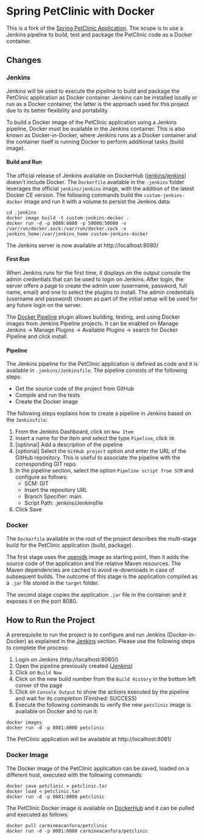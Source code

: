 # Spring PetClinic with Docker

This is a fork of the [Spring PetClinic Application](https://github.com/spring-projects/spring-petclinic). The scope is to use a Jenkins pipeline to build, test and package the PetClinic code as a Docker container.

## Changes 

### Jenkins

Jenkins will be used to execute the pipeline to build and package the PetClinic application as Docker container. Jenkins can be installed locally or run as a Docker container, the latter is the approach used for this project due to its better flexibility and portability.

To build a Docker image of the PetClinic application using a Jenkins pipeline, Docker must be available in the Jenkins container. This is also known as Docker-in-Docker, where Jenkins runs as a Docker container and the container itself is running Docker to perform additional tasks (build image).

#### Build and Run

The official release of Jenkins available  on DockerHub ([jenkins/jenkins](https://hub.docker.com/r/jenkins/jenkins)) doesn't include Docker. The `Dockerfile` available in the `.jenkins` folder leverages the official `jenkins/jenkins` image, with the addition of the latest Docker CE version.
The following commands build the `custom-jenkins-docker` image and run it with a volume to persist the Jenkins data:
```
cd .jenkins
docker image build -t custom-jenkins-docker .
docker run -d -p 8080:8080 -p 50000:50000 -v /var/run/docker.sock:/var/run/docker.sock -v jenkins_home:/var/jenkins_home custom-jenkins-docker
```
The Jenkins server is now available at http://localhost:8080/

#### First Run

When Jenkins runs for the first time, it displays on the output console the admin credentials that can be used to login on Jenkins. After login, the server offers a page to create the admin user (username, password, full name, email) and one to select the plugins to install. The admin credentials (username and password) chosen as part of the initial setup will be used for any future login on the server.

The [Docker Pipeline](https://plugins.jenkins.io/docker-workflow/) plugin allows building, testing, and using Docker images from Jenkins Pipeline projects. It can be enabled on Manage Jenkins -> Manage Plugins -> Available Plugins -> search for Docker Pipeline and click install.

#### Pipeline

The Jenkins pipeline for the PetClinic application is defined as code and it is available in `.jenkins/Jenkinsfile`. The pipeline consists of the following steps:

* Get the source code of the project from GitHub
* Compile and run the tests
* Create the Docker image

The following steps explains how to create a pipeline in Jenkins based on the `Jenkinsfile`:
1. From the Jenkins Dashboard, click on `New Item`
2. Insert a name for the item and select the type `Pipeline`, click `OK`
3. [optional] Add a description of the pipeline
4. [optional] Select the `GitHub project` option and enter the URL of the GitHub repository. This is useful to associate the pipeline with the corresponding GIT repo.
5. In the pipeline section, select the option `Pipeline script from SCM` and configure as follows:
    * SCM: GIT
    * Insert the repository URL
    * Branch Specifier: main
    * Script Path: .jenkins/Jenkinsfile
6. Click Save

### Docker

The `Dockerfile` available in the root of the project describes the multi-stage build for the PetClinic application (build, package). 

The first stage uses the [openjdk](https://hub.docker.com/_/openjdk) image as starting point, then it adds the source code of the application and the relative Maven resources. The Maven dependencies are cached to avoid re-downloads in case of subsequent builds. The outcome of this stage is the application compiled as a `.jar` file stored in the `target` folder.

The second stage copies the application `.jar` file in the container and it exposes it on the port 8080.

## How to Run the Project

A prerequisite to run the project is to configure and run Jenkins (Docker-in-Docker) as explained in the [Jenkins](#jenkins) section. Please use the following steps to complete the process:

1. Login on Jenkins (http://localhost:8080/)
2. Open the pipeline previously created ([Jenkins](#jenkins))
3. Click on `Build Now`
4. Click on the new build number from the `Build History` in the bottom left corner of the page
5. Click on `Console Output` to show the actions executed by the pipeline and wait for its completion (Finished: SUCCESS)
6. Execute the following commands to verify the new `petclinic` image is available on Docker and to run it:
```
docker images
docker run -d -p 8081:8080 petclinic 
```

The PetClinic application will be available at http://localhost:8081/

### Docker Image

The Docker image of the PetClinic application can be saved, loaded on a different host, executed with the following commands:

```
docker save petclinic > petclinic.tar
docker load < petclinic.tar
docker run -d -p 8081:8080 petclinic 
```

The PetClinic Docker image is available on [DockerHub](https://hub.docker.com/r/carmineacanfora/petclinic) and it can be pulled and executed as follows:

```
docker pull carmineacanfora/petclinic
docker run -d -p 8081:8080 carmineacanfora/petclinic 
```